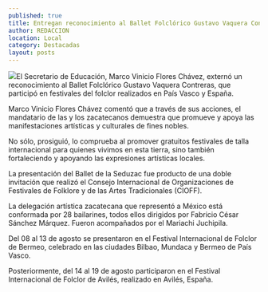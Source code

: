 ```yaml
---
published: true
title: Entregan reconocimiento al Ballet Folclórico Gustavo Vaquera Contreras
author: REDACCION
location: Local
category: Destacadas
layout: posts
---
```


![](http://i.imgur.com/LqzioWxm.jpg)El Secretario de Educación, Marco Vinicio Flores Chávez, externó un reconocimiento al Ballet Folclórico Gustavo Vaquera Contreras, que participó en festivales del folclor realizados en País Vasco y España.
 
Marco Vinicio Flores Chávez comentó que a través de sus acciones, el mandatario de las y los zacatecanos demuestra que promueve y apoya las manifestaciones artísticas y culturales de fines nobles.
 
No sólo, prosiguió, lo comprueba al promover gratuitos festivales de talla internacional para quienes vivimos en esta tierra, sino también fortaleciendo y apoyando las expresiones artísticas locales.
 
La presentación del Ballet de la Seduzac fue producto de una doble invitación que realizó el Consejo Internacional de Organizaciones de Festivales de Folklore y de las Artes Tradicionales (CIOFF).
 
La delegación artística zacatecana que representó a México está conformada por 28 bailarines, todos ellos dirigidos por Fabricio César Sánchez Márquez. Fueron acompañados por el Mariachi Juchipila.
 
Del 08 al 13 de agosto se presentaron en el Festival Internacional de Folclor de Bermeo, celebrado en las ciudades Bilbao, Mundaca y Bermeo de País Vasco.
 
Posteriormente, del 14 al 19 de agosto participaron en el Festival Internacional de Folclor de Avilés, realizado en Avilés, España.
